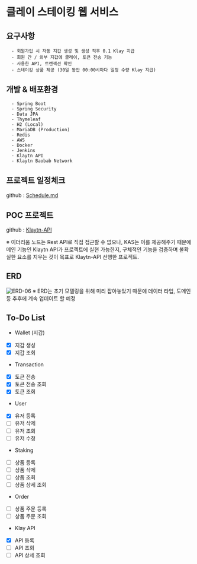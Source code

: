 # 클레이 스테이킹 웹 서비스

## 요구사항
```
  - 회원가입 시 자동 지갑 생성 및 생성 직후 0.1 Klay 지급
  - 회원 간 / 외부 지갑에 클레이, 토큰 전송 기능
  - 사용한 API, 트랜잭션 확인
  - 스테이킹 상품 제공 (30일 동안 00:00시마다 일정 수량 Klay 지급)
```

## 개발 & 배포환경
```
  - Spring Boot
  - Spring Security
  - Data JPA
  - Thymeleaf
  - H2 (Local)
  - MariaDB (Production)
  - Redis
  - AWS
  - Docker
  - Jenkins
  - Klaytn API
  - Klaytn Baobab Network
```
## 프로젝트 일정체크
github : [Schedule.md](https://github.com/hgs-study/DailyStudy/blob/main/Schedule/Schedule.md)

## POC 프로젝트
github : [Klaytn-API](https://github.com/hgs-study/Klaytn-API)

※ 이더리움 노드는 Rest API로 직접 접근할 수 없으나, KAS는 이를 제공해주기 때문에 메인 기능인 Klaytn API가 프로젝트에 실현 가능한지, 구체적인 기능을 검증하며 불확실한 요소를 지우는 것이 목표로 Klaytn-API 선행한 프로젝트. 


## ERD
![ERD-06](https://user-images.githubusercontent.com/76584547/116000314-a448be00-a62a-11eb-8fca-d5f5d3a194c6.png)
※ ERD는 초기 모델링을 위해 미리 잡아놓았기 때문에 데이터 타입, 도메인 등 추후에 계속 업데이트 할 예정


## To-Do List 
- Wallet (지갑)
- [x] 지갑 생성
- [x] 지갑 조회

- Transaction
- [x] 토큰 전송
- [x] 토큰 전송 조회
- [x] 토큰 조회

- User
- [x] 유저 등록
- [ ] 유저 삭제
- [ ] 유저 조회
- [ ] 유저 수정

- Staking
- [ ] 상품 등록
- [ ] 상품 삭제
- [ ] 상품 조회
- [ ] 상품 상세 조회

- Order
- [ ] 상품 주문 등록
- [ ] 상품 주문 조회

- Klay API
- [x] API 등록
- [ ] API 조회
- [ ] API 상세 조회
